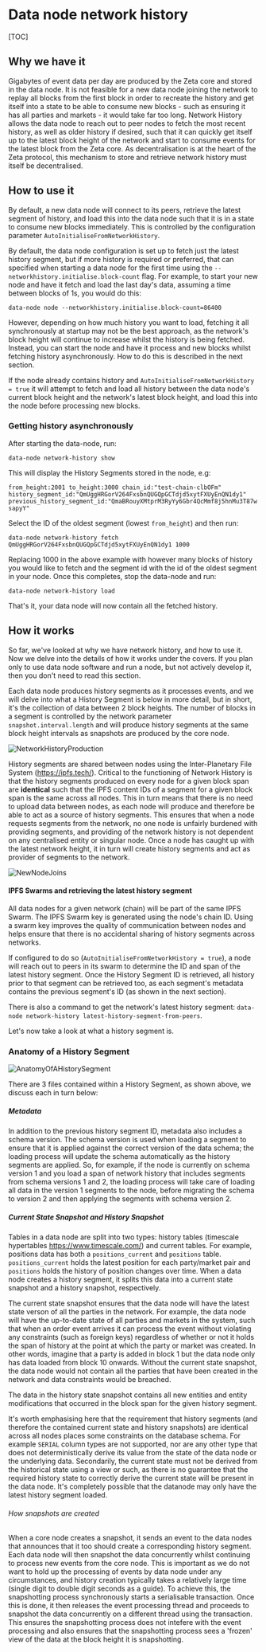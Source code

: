 # Data node network history

[TOC]



## Why we have it

Gigabytes of event data per day are produced by the Zeta core and stored in the data node.  It is not feasible for a new data node joining the network to replay all blocks from the first block in order to recreate the history and get itself into a state to be able to consume new blocks - such as ensuring it has all parties and markets - it would take far too long. Network History allows the data node to reach out to peer nodes to fetch the most recent history,  as well as older history if desired, such that it can quickly get itself up to the latest block height of the network and start to consume events for the latest block from the Zeta core. As decentralisation is at the heart of the Zeta protocol, this mechanism to store and retrieve network history must itself be decentralised.

## How to use it

By default, a new data node will connect to its peers, retrieve the latest segment of history, and load this into the data node such that it is in a state to consume new blocks immediately. This is controlled by the configuration parameter `AutoInitialiseFromNetworkHistory`. 

By default, the data node configuration is set up to fetch just the latest history segment, but if more history is required or preferred, that can specified when starting a data node for the first time using the `--networkhistory.initialise.block-count` flag. For example, to start your new node and have it fetch and load the last day's data, assuming a time between blocks of 1s, you would do this:

`data-node node --networkhistory.initialise.block-count=86400`

However, depending on how much history you want to load, fetching it all synchronously at startup may not be the best approach, as the network's block height will continue to increase whilst the history is being fetched. Instead, you can start the node and have it process and new blocks whilst fetching history asynchronously. How to do this is described in the next section.

If the node already contains history and `AutoInitialiseFromNetworkHistory = true` it will attempt to fetch and load all history between the data node's current block height and the network's latest block height, and load this into the node before processing new blocks.

### Getting history asynchronously

After starting the data-node, run:

`data-node network-history show`

This will display the History Segments stored in the node, e.g:

`from_height:2001 to_height:3000 chain_id:"test-chain-clbOFm" history_segment_id:"QmUggHRGorV264FxsbnQUGQpGCTdjd5xytFXUyEnQN1dy1" previous_history_segment_id:"QmaBRouyXMtprM3RyYy6Gbr4QcMmf8j5hnMu3T87wsapyY"`

Select the ID of the oldest segment (lowest `from_height`) and then run:

`data-node network-history fetch QmUggHRGorV264FxsbnQUGQpGCTdjd5xytFXUyEnQN1dy1 1000`

Replacing 1000 in the above example with however many blocks of history you would like to fetch and the segment id with the id of the oldest segment in your node.  Once this completes, stop the data-node and run:

`data-node network-history load`

That's it, your data node will now contain all the fetched history.

## How it works

So far, we've looked at why we have network history, and how to use it.  Now we delve into the details of how it works under the covers. If you plan only to use data node software and run a node, but not actively develop it, then you don't need to read this section. 

Each data node produces history segments as it processes events, and we will delve into what a History Segment is below in more detail, but in short, it's the collection of data between 2 block heights. The number of blocks in a segment is controlled by the network parameter `snapshot.interval.length` and will produce history segments at the same block height intervals as snapshots are produced by the core node.

![NetworkHistoryProduction](./NetworkHistoryProduction.png)



History segments are shared between nodes using the Inter-Planetary File System (https://ipfs.tech/). Critical to the functioning of Network History is that the history segments produced on every node for a given block span are **identical** such that the IPFS content IDs of a segment for a given block span is the same across all nodes. This in turn means that there is no need to upload data between nodes, as each node will produce and therefore be able to act as a source of history segments. This ensures that when a node requests segments from the network, no one node is unfairly burdened with providing segments, and providing of the network history is not dependent on any centralised entity or singular node. Once a node has caught up with the latest network height, it in turn will create history segments and act as provider of segments to the network.  

![NewNodeJoins](./NewNodeJoins.png)



#### IPFS Swarms and retrieving the latest history segment

All data nodes for a given network (chain) will be part of the same IPFS Swarm. The IPFS Swarm key is generated using the node's chain ID. Using a swarm key improves the quality of communication between nodes and helps ensure that there is no accidental sharing of history segments across networks. 

If configured to do so (`AutoInitialiseFromNetworkHistory = true`), a node will reach out to peers in its swarm to determine the ID and span of the latest history segment. Once the History Segment ID is retrieved, all history prior to that segment can be retrieved too, as each segment's metadata contains the previous segment's ID (as shown in the next section). 

There is also a command to get the network's latest history segment: `data-node network-history latest-history-segment-from-peers`.  

Let's now take a look at what a history segment is.

### Anatomy of a History Segment

![AnatomyOfAHistorySegment](./AnatomyOfAHistorySegment.png)

There are 3 files contained within a History Segment, as shown above, we discuss each in turn below:

##### Metadata

In addition to the previous history segment ID, metadata also includes a schema version. The schema version is used when loading a segment to ensure that it is applied against the correct version of the data schema; the loading process will update the schema automatically as the history segments are applied. So, for example, if the node is currently on schema version 1 and you load a span of network history that includes segments from schema versions 1 and 2, the loading process will take care of loading all data in the version 1 segments to the node, before migrating the schema to version 2 and then applying the segments with schema version 2.

##### Current State Snapshot and History Snapshot

Tables in a data node are split into two types: history tables (timescale hypertables https://www.timescale.com/) and current tables. For example, positions data has both a `positions_current` and `positions` table. `positions_current` holds the latest position for each party/market pair and `positions` holds the history of position changes over time. When a data node creates a history segment, it splits this data into a current state snapshot and a history snapshot, respectively. 

The current state snapshot ensures that the data node will have the latest state verson of all the parties in the network. For example, the data node will have the up-to-date state of all parties and markets in the system, such that when an order event arrives it can process the event without violating any constraints (such as foreign keys) regardless of whether or not it holds the span of history at the point at which the party or market was created. In other words, imagine that a party is added in block 1 but the data node only has data loaded from block 10 onwards. Without the current state snapshot, the data node would not contain all the parties that have been created in the network and data constraints would be breached. 

The data in the history state snapshot contains all new entities and entity modifications that occurred in the block span for the given history segment.

It's worth emphasising here that the requirement that history segments (and therefore the contained current state and history snapshots) are identical across all nodes places some constraints on the database schema. For example `SERIAL` column types are not supported, nor are any other type that does not deterministically derive its value from the state of the data node or the underlying data. Secondarily, the current state must not be derived from the historical state using a view or such, as there is no guarantee that the required history state to correctly derive the current state will be present in the data node. It's completely  possible that the datanode may only have the latest history segment loaded.  

###### How snapshots are created

When a core node creates a snapshot, it sends an event to the data nodes that announces that it too should create a corresponding history segment. Each data node will then snapshot the data concurrently whilst continuing to process new events from the core node. This is important as we do not want to hold up the processing of events by data node under any circumstances, and history creation typically takes a relatively large time (single digit to double digit seconds as a guide). To achieve this, the snapshotting process synchronously starts a serialisable transaction. Once this is done, it then releases the event processing thread and proceeds to snapshot the data concurrently on a different thread using the transaction. This ensures the snapshotting process does not intefere with the event processing and also ensures that the snapshotting process sees a 'frozen' view of the data at the block height it is snapshotting.


















